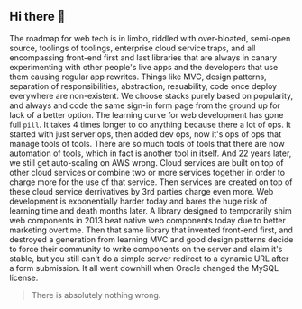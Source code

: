 ## Hi there 👋

The roadmap for web tech is in limbo, riddled with over-bloated, 
semi-open source, toolings of toolings, enterprise cloud service traps, 
and all encompassing front-end first and last libraries that are always 
in canary experimenting with other people's live apps and the developers 
that use them causing regular app rewrites. Things like MVC, design 
patterns, separation of responsibilities, abstraction, resuability, code 
once deploy everywhere are non-existent. We choose stacks purely based 
on popularity, and always and code the same sign-in form page from the 
ground up for lack of a better option. The learning curve for web 
development has gone full `pill`. It takes 4 times longer to do anything 
because there a lot of ops. It started with just server ops, then added 
dev ops, now it's ops of ops that manage tools of tools. There are so much
tools of tools that there are now automation of tools, which in fact is 
another tool in itself. And 22 years later, we still get auto-scaling 
on AWS wrong. Cloud services are built on top of other cloud services
or combine two or more services together in order to charge more 
for the use of that service. Then services are created on top of these 
cloud service derrivatives by 3rd parties charge even more. Web 
development is exponentially harder today and bares the huge risk of 
learning time and death months later. A library designed to temporarily 
shim web components in 2013 beat native web components today due to 
better marketing overtime. Then that same library that invented front-end 
first, and destroyed a generation from learning MVC and good design 
patterns decide to force their community to write components on the 
server and claim it's stable, but you still can't do a simple server 
redirect to a dynamic URL after a form submission. It all went downhill 
when Oracle changed the MySQL license.

> There is absolutely nothing wrong.